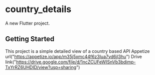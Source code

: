 # country_details

A new Flutter project.

## Getting Started

This project is a simple detailed view of a country based API
Appetize url("https://appetize.io/app/m35j5xmc44f6z3lua7vd6jl3hu")
Drive link("https://drive.google.com/file/d/1ncZCUFeWISnVb3bdimp-TxYrRZ6UHDID/view?usp=sharing")